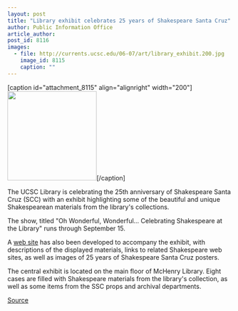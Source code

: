 ```yaml
---
layout: post
title: "Library exhibit celebrates 25 years of Shakespeare Santa Cruz"
author: Public Information Office
article_author: 
post_id: 8116
images:
  - file: http://currents.ucsc.edu/06-07/art/library_exhibit.200.jpg
    image_id: 8115
    caption: ""
---
```


[caption id="attachment_8115" align="alignright" width="200"]<a href="http://dev-ucsc-news.pantheonsite.io/wp-content/uploads/2006/07/library_exhibit.200.jpg"><img class="size-full wp-image-8115" src="http://dev-ucsc-news.pantheonsite.io/wp-content/uploads/2006/07/library_exhibit.200.jpg" alt="" width="200" height="200" /></a>[/caption]
<a name="content" id="content"></a>
<p>
  The UCSC Library is celebrating the 25th anniversary of Shakespeare Santa Cruz (SCC) with an exhibit highlighting some of the beautiful and unique Shakespearean materials from the library's collections.
</p>
<p>
  The show, titled "Oh Wonderful, Wonderful... Celebrating Shakespeare at the Library" runs through September 15.
</p>
<p>
  A <a href="http://library.ucsc.edu/ref/shakespeare/">web site</a> has also been developed to accompany the exhibit, with descriptions of the displayed materials, links to related Shakespeare web sites, as well as images of 25 years of Shakespeare Santa Cruz posters.
</p>
<p>
  The central exhibit is located on the main floor of McHenry Library. Eight cases are filled with Shakespeare materials from the library's collection, as well as some items from the SSC props and archival departments.
</p>
<p><a href="http://www1.ucsc.edu/currents/06-07/07-31/brief-library.asp" title="Permalink to brief-library">Source</a></p>
